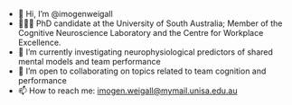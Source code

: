 - 👋 Hi, I’m @imogenweigall
- 👩🏼‍🎓 PhD candidate at the University of South Australia; Member of the Cognitive Neuroscience Laboratory and the Centre for Workplace Excellence.
- 👀 I’m currently investigating neurophysiological predictors of shared mental models and team performance
- 👥 I’m open to collaborating on topics related to team cognition and performance
- 📫 How to reach me: imogen.weigall@mymail.unisa.edu.au

<!---
imogenweigall/imogenweigall is a ✨ special ✨ repository because its `README.md` (this file) appears on your GitHub profile.
You can click the Preview link to take a look at your changes.
--->
